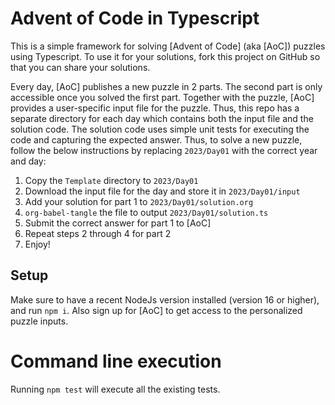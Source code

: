 # Advent of Code in Typescript

This is a simple framework for solving [Advent of Code] (aka [AoC]) puzzles using Typescript. To use it for your
solutions, fork this project on GitHub so that you can share your solutions.

Every day, [AoC] publishes a new puzzle in 2 parts. The second part is only accessible once you solved the first part.
Together with the puzzle, [AoC] provides a user-specific input file for the puzzle. Thus, this repo has a separate
directory for each day which contains both the input file and the solution code. The solution code uses simple unit
tests for executing the code and capturing the expected answer. Thus, to solve a new puzzle, follow the below
instructions by replacing `2023/Day01` with the correct year and day:

1. Copy the `Template` directory to `2023/Day01`
2. Download the input file for the day and store it in `2023/Day01/input`
3. Add your solution for part 1 to `2023/Day01/solution.org`
4. `org-babel-tangle` the file to output `2023/Day01/solution.ts`
4. Submit the correct answer for part 1 to [AoC]
5. Repeat steps 2 through 4 for part 2
6. Enjoy!

## Setup

Make sure to have a recent NodeJs version installed (version 16 or higher), and run `npm i`. Also sign up for
[AoC] to get access to the personalized puzzle inputs.

# Command line execution

Running `npm test` will execute all the existing tests.

